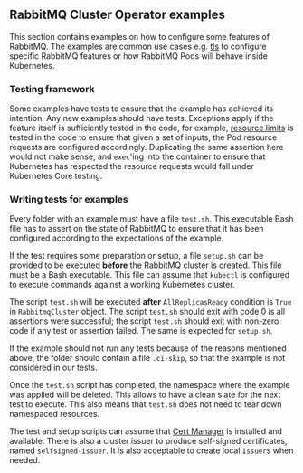 ## RabbitMQ Cluster Operator examples

This section contains examples on how to configure some features of RabbitMQ.
The examples are common use cases e.g. [tls](./tls) to configure specific RabbitMQ features
or how RabbitMQ Pods will behave inside Kubernetes.

### Testing framework

Some examples have tests to ensure that the example has achieved its intention. Any new examples
should have tests. Exceptions apply if the feature itself is sufficiently tested in the code, for
example, [resource limits](./resource-limits) is tested in the code to ensure that given a set of
inputs, the Pod resource requests are configured accordingly. Duplicating the same assertion here
would not make sense, and `exec`'ing into the container to ensure that Kubernetes has respected
the resource requests would fall under Kubernetes Core testing.

### Writing tests for examples

Every folder with an example must have a file `test.sh`. This executable Bash file has to assert on
the state of RabbitMQ to ensure that it has been configured according to the expectations of the example.

If the test requires some preparation or setup, a file `setup.sh` can be provided to be executed
**before** the RabbitMQ cluster is created. This file must be a Bash executable. This file can assume
that `kubectl` is configured to execute commands against a working Kubernetes cluster.

The script `test.sh` will be executed **after** `AllReplicasReady` condition is `True` in `RabbitmqCluster`
object. The script `test.sh` should exit with code 0 is all assertions were successful; the script `test.sh` should
exit with non-zero code if any test or assertion failed. The same is expected for `setup.sh`.

If the example should not run any tests because of the reasons mentioned above, the folder should contain
a file `.ci-skip`, so that the example is not considered in our tests.

Once the `test.sh` script has completed, the namespace where the example was applied will be deleted. This allows
to have a clean slate for the next test to execute. This also means that `test.sh` does not need to
tear down namespaced resources.

The test and setup scripts can assume that [Cert Manager](https://cert-manager.io/) is installed and available.
There is also a cluster issuer to produce self-signed certificates, named `selfsigned-issuer`. It is also
acceptable to create local `Issuer`s when needed.

